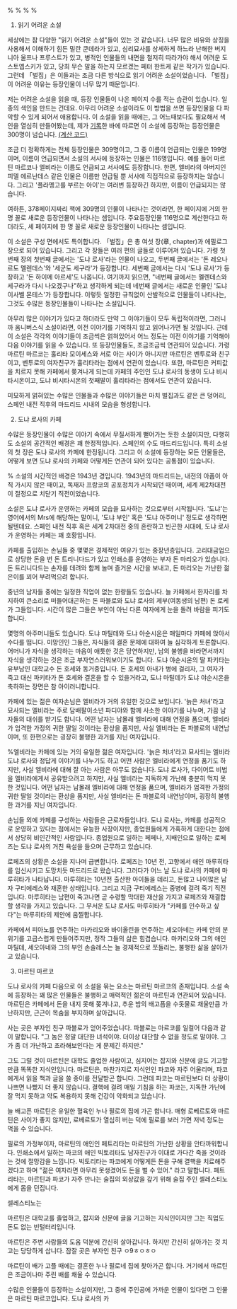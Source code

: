 %
%
%
%

1. 읽기 어려운 소설

세상에는 참 다양한 "읽기 어려운 소설"들이 있는 것 같습니다.
너무 많은 비유와 상징을 사용해서 이해하기 힘든 밀란 쿤데라가 있고, 심리묘사를 상세하게 하느라 난해한 버지니아 울프나 프루스트가 있고, 병적인 인물들의 내면을 철저히 따라가야 해서 어려운 도스토옙스키가 있고, 당최 무슨 말을 하는지 모르겠는 페터 한트케 같은 작가가 있습니다.
그런데 「벌집」은 이들과는 조금 다른 방식으로 읽기 어려운 소설이었습니다.
「벌집」이 어려운 이유는 등장인물이 너무 많기 때문입니다.

저는 어려운 소설을 읽을 때, 등장 인물들이 나온 페이지 수를 적는 습관이 있습니다.
일종의 색인을 만드는 건데요.
아무리 어려운 소설이라도 이 방법을 쓰면 등장인물을 다 파악할 수 있게 되어서 애용합니다.
이 소설을 읽을 때에는, 그 어느때보다도 필요해서 색인을 열심히 만들어봤는데, 제가 [기록](https://github.com/govin08/public/blob/master/cela/colmena_characters.txt)한 바에 따르면 이 소설에 등장하는 등장인물은 300명이 넘습니다. [(계산 코드)](https://github.com/govin08/public/blob/master/cela/count.py)

조금 더 정확하게는 전체 등장인물은 309명이고, 그 중 이름이 언급되는 인물은 199명이며, 이름이 언급되면서 소설의 서사에 등장하는 인물은 116명입니다.
예를 들어 마르틴 마르코나 엘비라는 이름도 언급되고 서사에도 등장합니다.
한편, 엘비라의 아버지인 피델 에르난데스 같은 인물은 이름만 언급될 뿐 서사에 직접적으로 등장하지는 않습니다.
그리고 '플라멩고를 부르는 아이'는 여러번 등장하긴 하지만, 이름이 언급되지는 않습니다.

여하튼, 378페이지짜리 책에 309명의 인물이 나타나는 것이라면, 한 페이지에 거의 한 명 꼴로 새로운 등장인물이 나타나는 셈입니다.
주요등장인물 116명으로 계산한다고 하더라도, 세 페이지에 한 명 꼴로 새로운 등장인물이 나타나는 셈입니다.

이 소설은 구성 면에서도 특이합니다. 「벌집」은 총 여섯 장(章, chapter)과 에필로그 장으로 되어 있습니다.
그리고 각 장들은 여러 편의 글들로 이루어져 있습니다.
가령 첫번째 장의 첫번째 글에서는 '도냐 로사'라는 인물이 나오고, 두번째 글에서는 '돈 레오나르도 멜렌데스'와 '세군도 세구라'가 등장합니다.
세번째 글에서는 다시 '도냐 로사'가 등장하고 '돈 하이메 아르세'도 나옵니다.
여기까지 읽으면, "네번째 글에서는 멜렌데스와 세구라가 다시 나오겠구나"하고 생각하게 되는데 네번째 글에서는 새로운 인물인 '도냐 이사벨 몬테스'가 등장합니다.
이렇듯 일정한 규칙없이 산발적으로 인물들이 나타나는, 그것도 수많은 등장인물들이 나타나는 소설입니다.

아무리 많은 이야기가 있다고 하더라도 만약 그 이야기들이 모두 독립적이라면, 그러니까 옴니버스식 소설이라면, 이전 이야기를 기억하지 않고 읽어나가면 될 것입니다.
근데 이 소설은 각각의 이야기들이 조금씩은 얽혀있어서 어느 정도는 이전 이야기를 기억해야 다음 이야기를 읽을 수 있습니다.
또 등장인물들도, 조금조금씩 연관되어 있습니다.
가령 마르틴 마르코는 훌리타 모이세스와 서로 아는 사이가 아니지만 마르틴은 벤투로와 친구이고, 벤투로의 여자친구가 훌리타라는 점에서 연관이 있습니다.
또한, 마르틴은 커피값을 치르지 못해 카페에서 쫒겨나게 되는데 카페의 주인인 도냐 로사의 동생이 도냐 비시타시온이고, 도냐 비시타시온의 첫째딸이 훌리타라는 점에서도 연관이 있습니다.

미묘하게 얽혀있는 수많은 인물들과 수많은 이야기들은 마치 벌집과도 같은 큰 덩어리, 스페인 내전 직후의 마드리드 시내의 모습을 형성합니다. 

2. 도냐 로사의 카페

수많은 등장인물이 수많은 이야기 속에서 무질서하게 뻗어가는 듯한 소설이지만, 다행히도 소설의 공간적인 배경은 꽤 한정적입니다.
스페인의 수도 마드리드입니다.
특히 소설의 첫 장은 도냐 로사의 카페에 한정됩니다.
그리고 이 소설에 등장하는 모든 인물들은, 어떻게 보면 도냐 로사의 카페와 어떻게든 연관이 되어 있다는 공통점이 있습니다.

% 소설의 시간적인 배경은 1943년 경입니다.
1943년의 마드리드는, 내전의 아픔이 아직 가시지 않은 때이고, 독재자 프랑코의 공포정치가 시작되던 때이며, 세계 제2차대전이 절정으로 치닫기 직전이었습니다.

소설은 도냐 로사가 운영하는 카페의 모습을 묘사하는 것으로부터 시작됩니다.
'도냐'는 영어에서의 Mrs에 해당하는 말이니, '도냐 부인' 혹은 '도냐 아주머니' 정도로 생각하면 될텐데요.
스페인 내전 직후 혹은 세계 2차대전 중의 혼란하고 빈곤한 시대에, 도냐 로사가 운영하는 카페는 꽤 호황입니다.

카페를 출입하는 손님들 중 몇몇은 경제적인 여유가 있는 중장년층입니다.
고리대금업으로 상당한 돈을 번 돈 트리니다드가 있고 인쇄소를 운영하는 부자 돈 마리오가 있습니다.
돈 트리니다드는 손자를 데려와 함께 놀며 즐거운 시간을 보내고, 돈 마리오는 가난한 젊은이를 꾀어 부려먹으려 합니다.

중년의 남자들 중에는 일정한 직업이 없는 한량들도 있습니다.
늘 카페에서 한자리를 차지하여 큰소리로 떠들어대곤하는 돈 파블로와 도냐 로사의 제부(여동생의 남편) 돈 로케가 그들입니다.
시간이 많은 그들은 부인이 아닌 다른 여자에게 눈을 돌려 바람을 피기도 합니다.

몇명의 아주머니들도 있습니다.
도냐 마틸데와 도냐 아순시온은 매일마다 카페에 앉아서 수다를 떱니다.
미망인인 그들은, 자식들의 결혼 문제에 대하여 늘 심각하게 토론합니다. 어머니가 자식을 생각하는 마음이 애틋한 것은 당연하지만, 남의 불행을 바라면서까지 자식을 생각하는 것은 조금 부자연스러워보이기도 합니다. 도냐 야순시온의 딸 파키타는 유부남인 대학교수 돈 호세와 동거중입니다. 돈 호세의 아내가 병에 걸리자, 그 여자가 죽고 대신 파키타가 돈 호세와 결혼을 할 수 있을거라고, 도냐 마틸데가 도냐 야순시온을 축하하는 장면은 참 아이러니합니다.

카페에 있는 젊은 여자손님은 엘비라가 거의 유일한 것으로 보입니다.
'늙은 처녀'라고 묘사되는 엘비라는 주로 담배팔이소년 파디야와 함께 사소한 이야기를 나누며, 가끔 남자들의 대쉬를 받기도 합니다.
어떤 남자는 남몰래 엘비라에 대해 연정을 품으며, 엘비라가 엄격한 가정의 귀한 딸일 것이라는 환상을 품지만, 사실 엘비라는 돈 파블로의 내연남이며, 또 한편으로는 굉장히 불행한 과거를 지닌 여자입니다.

%엘비라는 카페에 있는 거의 유일한 젊은 여자입니다. '늙은 처녀'라고 묘사되는 엘비라
도냐 로사와 정답게 이야기를 나누기도 하고 어떤 사람은 엘비라에게 연정을 품기도 하지만, 사실 엘비라에 대해 잘 아는 사람은 아무도 없습니다. 도냐 로사가, 다이어트 비법을 엘비라에게서 공유받으려고 하지만, 사실 엘비라는 지독하게 가난해 충분히 먹지 못한 것입니다. 어떤 남자는 남몰래 엘비라에 대해 연정을 품으며, 엘비라가 엄격한 가정의 귀한 딸일 것이라는 환상을 품지만, 사실 엘비라는 돈 파블로의 내연남이며, 굉장히 불행한 과거를 지닌 여자입니다.

손님들 외에 카페를 구성하는 사람들은 근로자들입니다.
도냐 로사는, 카페를 성공적으로 운영하고 있다는 점에서는 유능한 사장이지만, 종업원들에게 가혹하게 대한다는 점에서 상당히 비인간적인 사람입니다.
종업원으로 일하는 페페나, 지배인으로 일하는 로페즈는 도냐 로사의 거친 욕설을 들으며 근무하고 있습니다.

로페즈의 상황은 소설을 지나며 급변합니다. 로페즈는 10년 전, 고향에서 애인 마루히타를 임신시키고 도망치듯 마드리드로 왔습니다. 그러다가 어느 날 도냐 로사의 카페에 마루히타가 나타납니다. 마루히타는 10년전 출산한 아이들을 데리고, 돈많고 나이많은 남자 구티에레스와 재혼한 상태입니다. 그리고 지금 구티에레스는 중병에 걸려 죽기 직전입니다. 마루히타는 남편이 죽고나면 곧 수령할 막대한 재산을 가지고 로페즈와 재결합할 생각을 가지고 있습니다. 그 무서운 도냐 로사도 마루히타가 "카페를 인수하고 싶다"는 마루히타의 제안에 움찔합니다.

카페에서 피아노를 연주하는 마카리오와 바이올린을 연주하는 세오아네는 카페 안의 분위기를 고급스럽게 만들어주지만, 정작 그들의 삶은 힘겹습니다. 마카리오와 그의 애인 마틸데, 세오아네와 그의 부인 손솔레스는 늘 경제적으로 쪼들리는, 불행한 삶을 살아가고 있습니다.

3. 마르틴 마르코

도냐 로사의 카페 다음으로 이 소설을 묶는 요소는 마르틴 마르코의 존재입니다. 소설 속에 등장하는 꽤 많은 인물들은 불행하고 매력적인 젊은이 마르틴과 연관되어 있습니다. 마르틴은 카페에서 돈을 내지 못해 쫒겨나고, 추운 밤의 배고픔을 수돗물로 채울만큼 가난하지만, 근근이 목숨을 부지하며 살아갑니다.

사는 곳은 부자인 친구 파블로가 얻어주었습니다. 파블로는 마르코를 일컬어 다음과 같이 말합니다. "그 놈은 정말 대단한 녀석이야. 더이상 대단할 수 없을 정도로 말이야. 그가 좀 더 가난하고 초라해보인다는 게 문제긴 하지만."

그도 그럴 것이 마르틴은 대학도 졸업한 사람이고, 심지어는 잡지와 신문에 글도 기고할만큼 똑똑한 지식인입니다. 마르틴은, 마찬가지로 지식인인 파코와 자주 어울리며, 파코에게서 읽을 책과 글을 쓸 종이를 전달받곤 합니다. 그런데 파코는 마르틴보다 더 상황이 나쁘면 나빴지 더 좋지 않습니다. 결핵에 걸려 매일 기침을 하는 파코는, 지독한 가난에 잘 먹지 못하고 약도 복용하지 못해 건강이 악화되고 있습니다.

늘 배고픈 마르틴은 유일한 혈육인 누나 필로의 집에 가곤 합니다. 매형 로베르토와 마르틴은 사이가 좋지 않지만, 로베르토가 열심히 버는  덕에 필로를 보러 가면 저녁 정도는 먹을 수 있습니다.

필로의 가정부이자, 마르틴의 애인인 페트리타는 마르틴의 가난한 상황을 안타까워합니다. 인쇄소에서 일하는 파코의 애인 빅토리타도 남자친구가 이대로 가다간 죽을 것이라는 것에 절망감을 느낍니다. 빅토리타는 파코에게 어떻게든 돈을 구해 결핵을 치료해주겠다고 하며 "젊은 여자라면 아무리 못생겼어도 돈을 벌 수 있어." 라고 말합니다.  페트리타는, 마르틴과 파코가 자주 만나는 술집의 외상값을 갚기 위해 술집 주인 셀레스티노에게 몸을 던집니다.

셀레스티노는 

마르틴은 대학교를 졸업하고, 잡지와 신문에 글을 기고하는 지식인이지만 그는 직업도 돈도 없는 빈털터리입니다.

마르틴은 주변 사람들의 도움 덕분에 간신히 살아갑니다. 하지만 간신히 살아가는 것 치고는 당당하게 삽니다. 잠잘 곳은 부자인 친구 ㅇ9ㅎㅇㅎㅇ

마르틴이 배가 고플 때에는 결혼한 누나 필로네 집에 찾아가곤 합니다. 거기에서 마르틴은 조금이나마 주린 배를 채울 수 있습니다. 

수많은 인물들이 등장하는 소설이지만, 그 중에 주인공에 가까운 인물이 있다면 그 인물은 마르틴 마르코입니다. 도냐 로사의 카